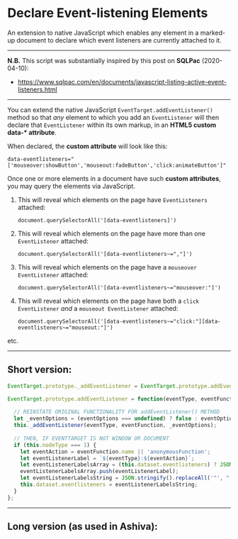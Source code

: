 # Declare Event-listening Elements
An extension to native JavaScript which enables any element in a marked-up document to declare which event listeners are currently attached to it.
_______

**N.B.** This script was substantially inspired by this post on **SQLPac** (2020-04-10):
 - https://www.sqlpac.com/en/documents/javascript-listing-active-event-listeners.html
________

You can extend the native JavaScript `EventTarget.addEventListener()` method so that *any* element to which you add an `EventListener` will then declare that `EventListener` within its own markup, in an **HTML5 custom data-\* attribute**.

When declared, the **custom attribute** will look like this:

    data-eventlisteners="['mouseover:showButton','mouseout:fadeButton','click:animateButton']"

Once one or more elements in a document have such **custom attributes**, you may query the elements via JavaScript.

 1. This will reveal which elements on the page have `EventListeners` attached:

    `document.querySelectorAll('[data-eventlisteners]')`

 2. This will reveal which elements on the page have more than one `EventListener` attached:

    `document.querySelectorAll('[data-eventlisteners~=","]')`

 3. This will reveal which elements on the page have a `mouseover EventListener` attached:

    `document.querySelectorAll('[data-eventlisteners~="mouseover:"]')`

 4. This will reveal which elements on the page have both a `click EventListener` *and* a `mouseout EventListener` attached:

    `document.querySelectorAll('[data-eventlisteners~="click:"][data-eventlisteners~="mouseout:"]')`

etc.

_________

## Short version:

```js
EventTarget.prototype._addEventListener = EventTarget.prototype.addEventListener;

EventTarget.prototype.addEventListener = function(eventType, eventFunction, eventOptions) {
  
  // REINSTATE ORIGINAL FUNCTIONALITY FOR addEventListener() METHOD
  let _eventOptions = (eventOptions === undefined) ? false : eventOptions;
  this._addEventListener(eventType, eventFunction, _eventOptions);
   
  // THEN, IF EVENTTARGET IS NOT WINDOW OR DOCUMENT
  if (this.nodeType === 1) {
    let eventAction = eventFunction.name || 'anonymousFunction';
    let eventListenerLabel = `${eventType}:${eventAction}`;
    let eventListenerLabelsArray = (this.dataset.eventlisteners) ? JSON.parse(this.dataset.eventlisteners) : [];
    eventListenerLabelsArray.push(eventListenerLabel);
    let eventListenerLabelsString = JSON.stringify().replaceAll('"', "'");
    this.dataset.eventlisteners = eventListenerLabelsString;
  }
};
```

_____

## Long version (as used in Ashiva):
